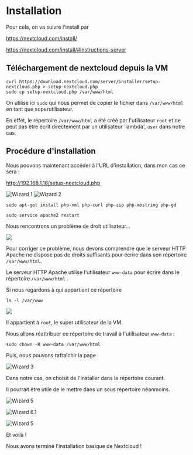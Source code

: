 # Installation

Pour cela, on va suivre l'install par 

<https://nextcloud.com/install/>

<https://nextcloud.com/install/#instructions-server>

## Téléchargement de nextcloud depuis la VM

    curl https://download.nextcloud.com/server/installer/setup-nextcloud.php > setup-nextcloud.php
    sudo cp setup-nextcloud.php /var/www/html
    
On utilise ici `sudo` qui nous permet de copier le fichier dans `/var/www/html`
en tant que superutilisateur.

En effet, le répertoire `/var/www/html` a été créé par l'utilisateur `root` 
et ne peut pas être écrit directement par un utilisateur 'lambda', 
`user` dans notre cas.


## Procédure d'installation

Nous pouvons maintenant accéder à l'URL d'installation, dans mon cas ce sera :

http://192.168.1.18/setup-nextcloud.php

![Wizard 1](wizard-1.png)
![Wizard 2](wizard-2.png)

    sudo apt-get install php-xml php-curl php-zip php-mbstring php-gd

    sudo service apache2 restart
    
Nous rencontrons un problème de droit utilisateur...

![](nextcloud-dependency-fail.png)

Pour corriger ce problème, 
nous devons comprendre que le serveur HTTP Apache ne dispose pas 
de droits suffisants pour écrire dans son répertoire `/var/www/html`.

Le serveur HTTP Apache utilise l'utilisateur `www-data` 
pour écrire dans le répertoire `/var/www/html` .

Si nous regardons à qui appartient ce répertoire

    ls -l /var/www
    
![](ls-l-var-www.png)

Il appartient à `root`, le super utilisateur de la VM.

Nous allons réattribuer ce répertoire de travail à l'utilisateur `www-data` :

    sudo chown -R www-data /var/www/html
    
Puis, nous pouvons rafraîchir la page :



![Wizard 3](wizard-3.png)

Dans notre cas, on choisit de l'installer dans le répertoire courant.

Il pourrait être utile de le mettre dans un sous répertoire néanmoins.

![Wizard 5](wizard-5.png)

![Wizard 6.1](nextcloud-conf.png)

![Wizard 5](wizard-7.png)

Et voilà !

Nous avons terminé l'installation basique de Nextcloud !

